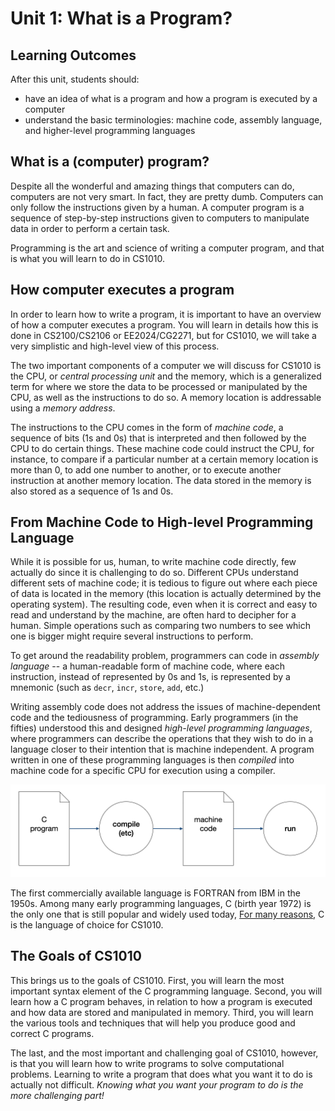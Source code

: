 # Unit 1: What is a Program?

## Learning Outcomes

After this unit, students should:

- have an idea of what is a program and how a program is executed by a computer
- understand the basic terminologies: machine code, assembly language, and higher-level programming languages

## What is a (computer) program?

Despite all the wonderful and amazing things that computers can do, computers are not very smart. In fact, they are pretty dumb. Computers can only follow the instructions given by a human. A computer program is a sequence of step-by-step instructions given to computers to manipulate data in order to perform a certain task.

Programming is the art and science of writing a computer program, and that is what you will learn to do in CS1010.

## How computer executes a program

In order to learn how to write a program, it is important to have an overview of how a computer executes a program.  You will learn in details how this is done in CS2100/CS2106 or EE2024/CG2271, but for CS1010, we will take a very simplistic and high-level view of this process.

The two important components of a computer we will discuss for CS1010 is the CPU, or _central processing unit_ and the memory, which is a generalized term for where we store the data to be processed or manipulated by the CPU, as well as the instructions to do so.  A memory location is addressable using a _memory address_.  

The instructions to the CPU comes in the form of _machine code_, a sequence of bits (1s and 0s) that is interpreted and then followed by the CPU to do certain things.  These machine code could instruct the CPU, for instance, to compare if a particular number at a certain memory location is more than 0, to add one number to another, or to execute another instruction at another memory location.  The data stored in the memory is also stored as a sequence of 1s and 0s.

## From Machine Code to High-level Programming Language

While it is possible for us, human, to write machine code directly, few actually do since it is challenging to do so. Different CPUs understand different sets of machine code; it is tedious to figure out where each piece of data is located in the memory (this location is actually determined by the operating system).  The resulting code, even when it is correct and easy to read and understand by the machine, are often hard to decipher for a human.
Simple operations such as comparing two numbers to see which one is bigger might require several instructions to perform.

To get around the readability problem, programmers can code in _assembly language_ -- a human-readable form of machine code, where each instruction, instead of represented by 0s and 1s, is represented by a mnemonic (such as `decr`, `incr`, `store`, `add`, etc.)

Writing assembly code does not address the issues of machine-dependent code and the tediousness of programming.  Early programmers (in the fifties) understood this and designed _high-level programming languages_, where programmers can describe the operations that they wish to do in a language closer to their intention that is machine independent.  A program written in one of these programming languages is then _compiled_ into machine code for a specific CPU for execution using a compiler.

![C compile run](figures/c-compile-run/c-compile-run.001.png)

The first commercially available language is FORTRAN from IBM in the 1950s.  Among many early programming languages, C (birth year 1972) is the only one that is still popular and widely used today,  [For many reasons](readings.md#why-c), C is the language of choice for CS1010.  

## The Goals of CS1010

This brings us to the goals of CS1010.  First, you will learn the most important syntax element of the C programming language.  Second, you will learn how a C program behaves, in relation to how a program is executed and how data are stored and manipulated in memory.  Third, you will learn the various tools and techniques that will help you produce good and correct C programs.

The last, and the most important and challenging goal of CS1010, however, is that you will learn how to write programs to solve computational problems.  Learning to write a program that does what you want it to do is actually not difficult.  _Knowing what you want your program to do is the more challenging part!_
